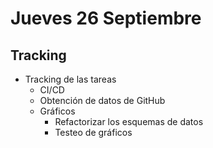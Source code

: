 # Jueves 26 Septiembre
## Tracking

- Tracking de las tareas
  - CI/CD
  - Obtención de datos de GitHub
  - Gráficos
    - Refactorizar los esquemas de datos
    - Testeo de gráficos
